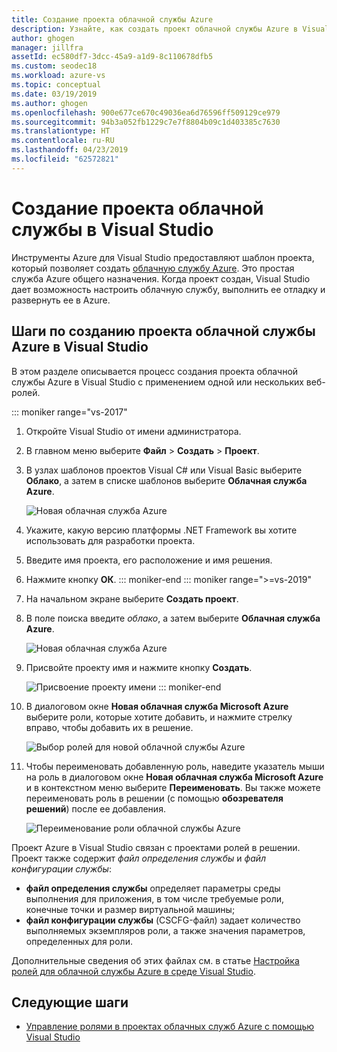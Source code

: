 ```yaml
---
title: Создание проекта облачной службы Azure
description: Узнайте, как создать проект облачной службы Azure в Visual Studio.
author: ghogen
manager: jillfra
assetId: ec580df7-3dcc-45a9-a1d9-8c110678dfb5
ms.custom: seodec18
ms.workload: azure-vs
ms.topic: conceptual
ms.date: 03/19/2019
ms.author: ghogen
ms.openlocfilehash: 900e677ce670c49036ea6d76596ff509129ce979
ms.sourcegitcommit: 94b3a052fb1229c7e7f8804b09c1d403385c7630
ms.translationtype: HT
ms.contentlocale: ru-RU
ms.lasthandoff: 04/23/2019
ms.locfileid: "62572821"
---
```

# <a name="create-an-azure-cloud-service-project-with-visual-studio"></a>Создание проекта облачной службы в Visual Studio

Инструменты Azure для Visual Studio предоставляют шаблон проекта, который позволяет создать [облачную службу Azure](/azure/cloud-services/cloud-services-choose-me). Это простая служба Azure общего назначения. Когда проект создан, Visual Studio дает возможность настроить облачную службу, выполнить ее отладку и развернуть ее в Azure.

## <a name="steps-to-create-an-azure-cloud-service-project-in-visual-studio"></a>Шаги по созданию проекта облачной службы Azure в Visual Studio
В этом разделе описывается процесс создания проекта облачной службы Azure в Visual Studio с применением одной или нескольких веб-ролей.

::: moniker range="vs-2017"
1. Откройте Visual Studio от имени администратора.

1. В главном меню выберите **Файл** > **Создать** > **Проект**.

1. В узлах шаблонов проектов Visual C# или Visual Basic выберите **Облако**, а затем в списке шаблонов выберите **Облачная служба Azure**.

    ![Новая облачная служба Azure](./media/vs-azure-tools-azure-project-create/new-project-wizard-for-cloud-service.png)

1. Укажите, какую версию платформы .NET Framework вы хотите использовать для разработки проекта.

1. Введите имя проекта, его расположение и имя решения.

1. Нажмите кнопку **ОК**.
::: moniker-end
::: moniker range=">=vs-2019"
1. На начальном экране выберите **Создать проект**.

1. В поле поиска введите *облако*, а затем выберите **Облачная служба Azure**.

   ![Новая облачная служба Azure](./media/vs-azure-tools-azure-project-create/vs-2019/new-project-cloud-service.png)

1. Присвойте проекту имя и нажмите кнопку **Создать**.

   ![Присвоение проекту имени](./media/vs-azure-tools-azure-project-create/vs-2019/new-project-cloud-service-2.png)
::: moniker-end

1. В диалоговом окне **Новая облачная служба Microsoft Azure** выберите роли, которые хотите добавить, и нажмите стрелку вправо, чтобы добавить их в решение.

    ![Выбор ролей для новой облачной службы Azure](./media/vs-azure-tools-azure-project-create/new-cloud-service.png)

1. Чтобы переименовать добавленную роль, наведите указатель мыши на роль в диалоговом окне **Новая облачная служба Microsoft Azure** и в контекстном меню выберите **Переименовать**. Вы также можете переименовать роль в решении (с помощью **обозревателя решений**) после ее добавления.

    ![Переименование роли облачной службы Azure](./media/vs-azure-tools-azure-project-create/new-cloud-service-rename.png)

Проект Azure в Visual Studio связан с проектами ролей в решении. Проект также содержит *файл определения службы* и *файл конфигурации службы*:

- **файл определения службы** определяет параметры среды выполнения для приложения, в том числе требуемые роли, конечные точки и размер виртуальной машины;
- **файл конфигурации службы** (CSCFG-файл) задает количество выполняемых экземпляров роли, а также значения параметров, определенных для роли.

Дополнительные сведения об этих файлах см. в статье [Настройка ролей для облачной службы Azure в среде Visual Studio](vs-azure-tools-configure-roles-for-cloud-service.md).

## <a name="next-steps"></a>Следующие шаги
- [Управление ролями в проектах облачных служб Azure с помощью Visual Studio](./vs-azure-tools-cloud-service-project-managing-roles.md)

